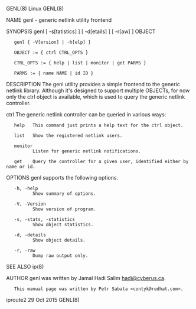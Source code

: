 GENL(8)                                                                Linux                                                               GENL(8)

NAME
       genl - generic netlink utility frontend

SYNOPSIS
       genl [ -s[tatistics] ] [ -d[etails] ] [ -r[aw] ] OBJECT

       genl { -V[ersion] | -h[elp] }

       OBJECT := { ctrl CTRL_OPTS }

       CTRL_OPTS := { help | list | monitor | get PARMS }

       PARMS := { name NAME | id ID }

DESCRIPTION
       The  genl  utility  provides  a simple frontend to the generic netlink library. Although it's designed to support multiple OBJECTs, for now
       only the ctrl object is available, which is used to query the generic netlink controller.

   ctrl
       The generic netlink controller can be queried in various ways:

       help   This command just prints a help text for the ctrl object.

       list   Show the registered netlink users.

       monitor
              Listen for generic netlink notifications.

       get    Query the controller for a given user, identified either by name or id.

OPTIONS
       genl supports the following options.

       -h, -help
              Show summary of options.

       -V, -Version
              Show version of program.

       -s, -stats, -statistics
              Show object statistics.

       -d, -details
              Show object details.

       -r, -raw
              Dump raw output only.

SEE ALSO
       ip(8)

AUTHOR
       genl was written by Jamal Hadi Salim <hadi@cyberus.ca>.

       This manual page was written by Petr Sabata <contyk@redhat.com>.

iproute2                                                            29 Oct 2015                                                            GENL(8)
